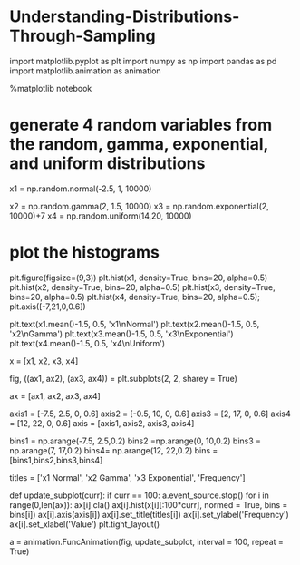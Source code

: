 # Understanding-Distributions-Through-Sampling


import matplotlib.pyplot as plt
import numpy as np
import pandas as pd
import matplotlib.animation as animation

%matplotlib notebook

# generate 4 random variables from the random, gamma, exponential, and uniform distributions
x1 = np.random.normal(-2.5, 1, 10000)

x2 = np.random.gamma(2, 1.5, 10000)
x3 = np.random.exponential(2, 10000)+7
x4 = np.random.uniform(14,20, 10000)


# plot the histograms
plt.figure(figsize=(9,3))
plt.hist(x1, density=True, bins=20, alpha=0.5)
plt.hist(x2, density=True, bins=20, alpha=0.5)
plt.hist(x3, density=True, bins=20, alpha=0.5)
plt.hist(x4, density=True, bins=20, alpha=0.5);
plt.axis([-7,21,0,0.6])

plt.text(x1.mean()-1.5, 0.5, 'x1\nNormal')
plt.text(x2.mean()-1.5, 0.5, 'x2\nGamma')
plt.text(x3.mean()-1.5, 0.5, 'x3\nExponential')
plt.text(x4.mean()-1.5, 0.5, 'x4\nUniform')




x = [x1, x2, x3, x4]

fig, ((ax1, ax2), (ax3, ax4)) = plt.subplots(2, 2, sharey = True)

ax = [ax1, ax2, ax3, ax4]

axis1 = [-7.5, 2.5, 0, 0.6]
axis2 = [-0.5, 10, 0, 0.6]
axis3 = [2, 17, 0, 0.6]
axis4 = [12, 22, 0, 0.6]
axis = [axis1, axis2, axis3, axis4]

bins1 = np.arange(-7.5, 2.5,0.2)
bins2 =np.arange(0, 10,0.2)
bins3 = np.arange(7, 17,0.2)
bins4= np.arange(12, 22,0.2)
bins =[bins1,bins2,bins3,bins4]

titles = ['x1 Normal', 'x2 Gamma', 'x3 Exponential', 'Frequency']


def update_subplot(curr):
    if curr == 100:
        a.event_source.stop()
    for i in range(0,len(ax)):
        ax[i].cla()
        ax[i].hist(x[i][:100*curr], normed = True, bins = bins[i])
        ax[i].axis(axis[i])
        ax[i].set_title(titles[i])
        ax[i].set_ylabel('Frequency')
        ax[i].set_xlabel('Value')
    plt.tight_layout()
        

a = animation.FuncAnimation(fig, update_subplot, interval = 100, repeat = True)
